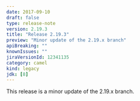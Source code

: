```yaml
---
date: 2017-09-10
draft: false 
type: release-note
version: 2.19.3
title: "Release 2.19.3"
preview: "Minor update of the 2.19.x branch"
apiBreaking: ""
knownIssues: ""
jiraVersionId: 12341135
category: camel
kind: legacy
jdk: [8]
---
```


This release is a minor update of the 2.19.x branch.
